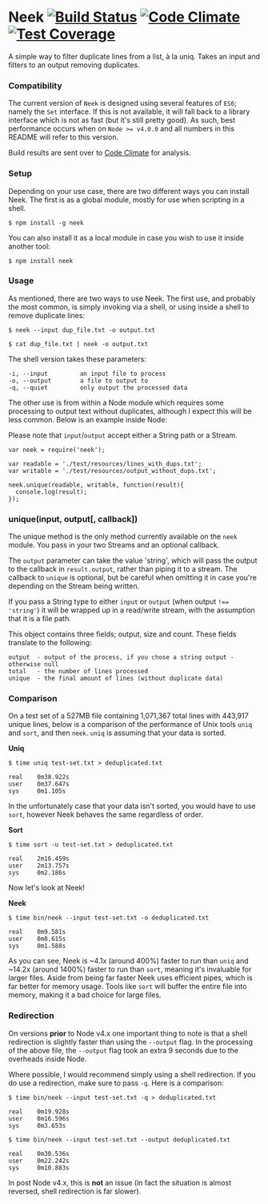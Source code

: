Neek [![Build Status](https://travis-ci.org/whitfin/neek.svg?branch=master)](https://travis-ci.org/whitfin/neek) [![Code Climate](https://codeclimate.com/github/whitfin/neek/badges/gpa.svg)](https://codeclimate.com/github/whitfin/neek) [![Test Coverage](https://codeclimate.com/github/whitfin/neek/badges/coverage.svg)](https://codeclimate.com/github/whitfin/neek)
====

A simple way to filter duplicate lines from a list, à la uniq. Takes an input and filters to an output removing duplicates.

### Compatibility ###

The current version of `Neek` is designed using several features of `ES6`; namely the `Set` interface. If this is not available, it will fall back to a library interface which is not as fast (but it's still pretty good). As such, best performance occurs when on `Node >= v4.0.0` and all numbers in this README will refer to this version.

Build results are sent over to [Code Climate](https://codeclimate.com/github/whitfin/neek) for analysis.

### Setup ###

Depending on your use case, there are two different ways you can install Neek. The first is as a global module, mostly for use when scripting in a shell.

```
$ npm install -g neek
```

You can also install it as a local module in case you wish to use it inside another tool:

```
$ npm install neek
```

### Usage ###

As mentioned, there are two ways to use Neek. The first use, and probably the most common, is simply invoking via a shell, or using inside a shell to remove duplicate lines:

```
$ neek --input dup_file.txt -o output.txt

$ cat dup_file.txt | neek -o output.txt
```

The shell version takes these parameters:

```
-i, --input         an input file to process
-o, --output        a file to output to
-q, --quiet         only output the processed data
```

The other use is from within a Node module which requires some processing to output text without duplicates, although I expect this will be less common. Below is an example inside Node:

Please note that `input`/`output` accept either a String path or a Stream.

```
var neek = require('neek');

var readable = './test/resources/lines_with_dups.txt';
var writable = './test/resources/output_without_dups.txt';

neek.unique(readable, writable, function(result){
  console.log(result);
});
```

### unique(input, output[, callback])

The unique method is the only method currently available on the `neek` module. You pass in your two Streams and an optional callback.

The `output` parameter can take the value 'string', which will pass the output to the callback in `result.output`, rather than piping it to a stream. The callback to `unique` is optional, but be careful when omitting it in case you're depending on the Stream being written.

If you pass a String type to either `input` or `output` (when output `!== 'string'`) it will be wrapped up in a read/write stream, with the assumption that it is a file path.

This object contains three fields; output, size and count. These fields translate to the following:

```
output  - output of the process, if you chose a string output - otherwise null
total   - the number of lines processed
unique  - the final amount of lines (without duplicate data)
```

### Comparison ###

On a test set of a 527MB file containing 1,071,367 total lines with 443,917 unique lines, below is a comparison of the performance of Unix tools `uniq` and `sort`, and then `neek`. `uniq` is assuming that your data is sorted.

**Uniq**

```
$ time uniq test-set.txt > deduplicated.txt

real	0m38.922s
user	0m37.647s
sys	    0m1.105s
```

In the unfortunately case that your data isn't sorted, you would have to use `sort`, however Neek behaves the same regardless of order.

**Sort**

```
$ time sort -u test-set.txt > deduplicated.txt

real	2m16.459s
user	2m13.757s
sys	    0m2.186s
```

Now let's look at Neek!

**Neek**

```
$ time bin/neek --input test-set.txt -o deduplicated.txt

real	0m9.581s
user	0m8.615s
sys	    0m1.588s
```

As you can see, Neek is ~4.1x (around 400%) faster to run than `uniq` and ~14.2x (around 1400%) faster to run than `sort`, meaning it's invaluable for larger files. Aside from being far faster Neek uses efficient pipes, which is far better for memory usage. Tools like `sort` will buffer the entire file into memory, making it a bad choice for large files.

### Redirection ###

On versions **prior** to Node v4.x one important thing to note is that a shell redirection is slightly faster than using the `--output` flag. In the processing of the above file, the `--output` flag took an extra 9 seconds due to the overheads inside Node.

Where possible, I would recommend simply using a shell redirection. If you do use a redirection, make sure to pass `-q`. Here is a comparison:

```
$ time bin/neek --input test-set.txt -q > deduplicated.txt

real	0m19.928s
user	0m16.596s
sys	    0m3.653s

$ time bin/neek --input test-set.txt --output deduplicated.txt

real	0m30.536s
user	0m22.242s
sys	    0m10.883s
```

In post Node v4.x, this is **not** an issue (in fact the situation is almost reversed, shell redirection is far slower).
